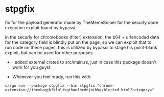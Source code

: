 # stpgfix
fix for the payload generator made by TheMemeSniper for the securly code execution exploit found by bypassi

in the securly for chromebooks (filter) extension, the b64 + urlencoded data for the category field is blindly put on the page, so we can exploit that to run code on these pages. this is utilized by bypassi to stage his point-blank exploit, but can be used for other purposes.

- I added external crates to src/main.rs, just in case this package doesn't work for you guys!

- Whenever you feel ready, run this with:

```shell
cargo run --package stpgfix --bin stpgfix "chrome-extension://iheobagjkfklnlikgihanlhcddjoihkg/blocked.html?category="
```